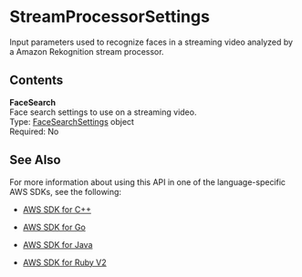 # StreamProcessorSettings<a name="API_StreamProcessorSettings"></a>

Input parameters used to recognize faces in a streaming video analyzed by a Amazon Rekognition stream processor\.

## Contents<a name="API_StreamProcessorSettings_Contents"></a>

 **FaceSearch**   
Face search settings to use on a streaming video\.   
Type: [FaceSearchSettings](API_FaceSearchSettings.md) object  
Required: No

## See Also<a name="API_StreamProcessorSettings_SeeAlso"></a>

For more information about using this API in one of the language\-specific AWS SDKs, see the following:

+  [AWS SDK for C\+\+](http://docs.aws.amazon.com/goto/SdkForCpp/rekognition-2016-06-27/StreamProcessorSettings) 

+  [AWS SDK for Go](http://docs.aws.amazon.com/goto/SdkForGoV1/rekognition-2016-06-27/StreamProcessorSettings) 

+  [AWS SDK for Java](http://docs.aws.amazon.com/goto/SdkForJava/rekognition-2016-06-27/StreamProcessorSettings) 

+  [AWS SDK for Ruby V2](http://docs.aws.amazon.com/goto/SdkForRubyV2/rekognition-2016-06-27/StreamProcessorSettings) 